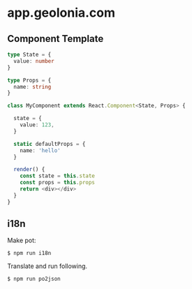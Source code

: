# app.geolonia.com

## Component Template

```typescript
type State = {
  value: number
}

type Props = {
  name: string
}

class MyComponent extends React.Component<State, Props> {

  state = {
    value: 123,
  }

  static defaultProps = {
    name: 'hello'
  }

  render() {
    const state = this.state
    const props = this.props
    return <div></div>
  }
}
```

## i18n

Make pot:

```
$ npm run i18n
```

Translate and run following.

```
$ npm run po2json
```
